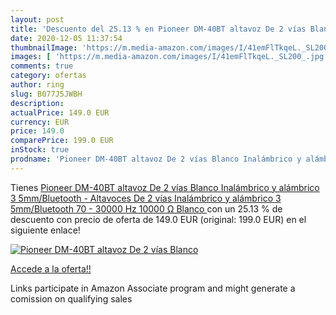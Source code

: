 ```yaml
---
layout: post
title: 'Descuento del 25.13 % en Pioneer DM-40BT altavoz De 2 vías Blanco'
date: 2020-12-05 11:37:54
thumbnailImage: 'https://m.media-amazon.com/images/I/41emFlTkqeL._SL200_.jpg'
images: [ 'https://m.media-amazon.com/images/I/41emFlTkqeL._SL200_.jpg' ]
comments: true
category: ofertas
author: ring
slug: B077J5JWBH
description:
actualPrice: 149.0 EUR
currency: EUR
price: 149.0
comparePrice: 199.0 EUR
inStock: true
prodname: 'Pioneer DM-40BT altavoz De 2 vías Blanco Inalámbrico y alámbrico 3 5mm/Bluetooth - Altavoces  De 2 vías  Inalámbrico y alámbrico  3 5mm/Bluetooth  70 - 30000 Hz  10000 Ω  Blanco '
---
```


Tienes [Pioneer DM-40BT altavoz De 2 vías Blanco Inalámbrico y alámbrico 3 5mm/Bluetooth - Altavoces  De 2 vías  Inalámbrico y alámbrico  3 5mm/Bluetooth  70 - 30000 Hz  10000 Ω  Blanco ](https://www.amazon.es/dp/B077J5JWBH/?tag=tolees-21) con un 25.13 % de descuento con precio de oferta de 149.0 EUR (original: 199.0 EUR) en el siguiente enlace!

[![Pioneer DM-40BT altavoz De 2 vías Blanco](https://m.media-amazon.com/images/I/41emFlTkqeL._SL200_.jpg)](https://www.amazon.es/dp/B077J5JWBH/?tag=tolees-21)

[Accede a la oferta!!](https://www.amazon.es/dp/B077J5JWBH/?tag=tolees-21)

Links participate in Amazon Associate program and might generate a comission on qualifying sales


